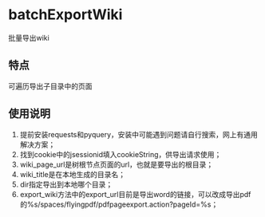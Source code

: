 # batchExportWiki
批量导出wiki

## 特点
可遍历导出子目录中的页面

## 使用说明
1. 提前安装requests和pyquery，安装中可能遇到问题请自行搜索，网上有通用解决方案；
2. 找到cookie中的jsessionid填入cookieString，供导出请求使用；
3. wiki_page_url是树根节点页面的url，也就是要导出的根目录；
4. wiki_title是在本地生成的目录名；
5. dir指定导出到本地哪个目录；
6. export_wiki方法中的export_url目前是导出word的链接，可以改成导出pdf的%s/spaces/flyingpdf/pdfpageexport.action?pageId=%s；